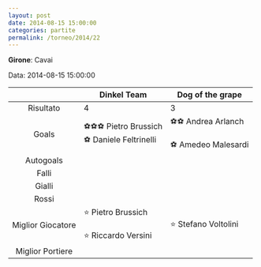 ```yaml
---
layout: post
date: 2014-08-15 15:00:00
categories: partite
permalink: /torneo/2014/22
---
```

**Girone**: Cavai

Data: 2014-08-15 15:00:00

| | Dinkel Team | Dog of the grape |
|:-----:|-----|-----|
Risultato|4|3
Goals|⚽⚽⚽ Pietro Brussich<br/>⚽ Daniele Feltrinelli|⚽⚽ Andrea Arlanch<br/><br/>⚽ Amedeo Malesardi<br/>
Autogoals||
Falli||
Gialli||
Rossi||
Miglior Giocatore|⭐ Pietro Brussich<br/><br/>⭐ Riccardo Versini<br/>|⭐ Stefano Voltolini<br/>
Miglior Portiere||